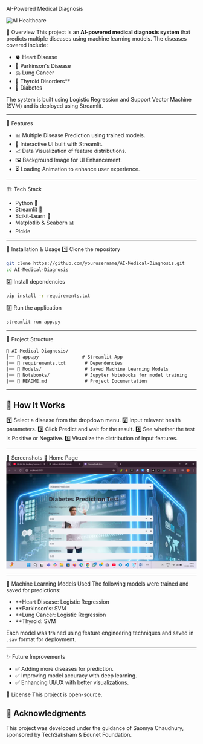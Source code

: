 AI-Powered Medical Diagnosis

![AI Healthcare](https://cdn.analyticsvidhya.com/wp-content/uploads/2022/01/30738medtec-futuristic-650-672c56a896ab7.webp)

 🚀 Overview
This project is an **AI-powered medical diagnosis system** that predicts multiple diseases using machine learning models. The diseases covered include:

- 🫀 Heart Disease
- 🧠 Parkinson's Disease
- 🫁 Lung Cancer
- 🦋 Thyroid Disorders**
- 💉 Diabetes

The system is built using Logistic Regression and Support Vector Machine (SVM) and is deployed using Streamlit.

---

 📌 Features
- 📊 Multiple Disease Prediction using trained models.
- 🎨 Interactive UI built with Streamlit.
- 📈 Data Visualization of feature distributions.
- 🖼 Background Image for UI Enhancement.
- ⏳ Loading Animation to enhance user experience.

---

🏗 Tech Stack
- Python 🐍
- Streamlit 🎨
- Scikit-Learn 🤖
- Matplotlib & Seaborn 📊
- Pickle

---

 🔧 Installation & Usage
 1️⃣ Clone the repository
```bash
git clone https://github.com/yourusername/AI-Medical-Diagnosis.git
cd AI-Medical-Diagnosis
```
 2️⃣ Install dependencies
```bash
pip install -r requirements.txt
```
 3️⃣ Run the application
```bash
streamlit run app.py
```

---

📂 Project Structure
```
📁 AI-Medical-Diagnosis/
│── 📜 app.py                # Streamlit App
│── 📜 requirements.txt       # Dependencies
│── 📂 Models/                # Saved Machine Learning Models
│── 📂 Notebooks/             # Jupyter Notebooks for model training
│── 📜 README.md              # Project Documentation
```

---

## 🎯 How It Works
1️⃣ Select a disease from the dropdown menu.
2️⃣ Input relevant health parameters.
3️⃣ Click Predict and wait for the result.
4️⃣ See whether the test is Positive or Negative.
5️⃣ Visualize the distribution of input features.

---

 📸 Screenshots
 🔹 Home Page
![App UI](https://github.com/Nellutla123/implementation-of-Ai-powered-medical-diagnosis-system/blob/main/homepage1.png?raw=true)

---

 🤖 Machine Learning Models Used
The following models were trained and saved for predictions:
- **Heart Disease: Logistic Regression
- **Parkinson's: SVM
- **Lung Cancer: Logistic Regression
- **Thyroid: SVM

Each model was trained using feature engineering techniques and saved in `.sav` format for deployment.

---

 ✨ Future Improvements
- ✅ Adding more diseases for prediction.
- ✅ Improving model accuracy with deep learning.
- ✅ Enhancing UI/UX with better visualizations.


📜 License
This project is open-source.



## 🙌 Acknowledgments
This project was developed under the guidance of Saomya Chaudhury, sponsored by TechSaksham & Edunet Foundation.




